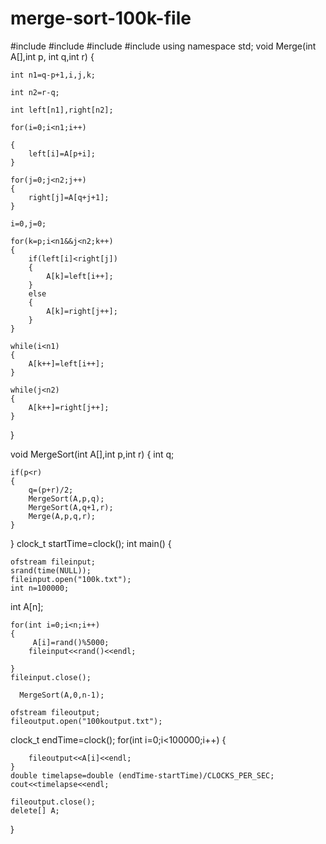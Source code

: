 # merge-sort-100k-file

#include<iostream>
#include<cstdlib>
#include<ctime>
#include<fstream>
using namespace std;
void Merge(int A[],int p, int q,int r)
{

	int n1=q-p+1,i,j,k;

	int n2=r-q;

	int left[n1],right[n2];

	for(i=0;i<n1;i++)

	{
		left[i]=A[p+i];
	}

	for(j=0;j<n2;j++)
	{
		right[j]=A[q+j+1];
	}

	i=0,j=0;

	for(k=p;i<n1&&j<n2;k++)
	{
		if(left[i]<right[j])
		{
			A[k]=left[i++];
		}
		else
		{
			A[k]=right[j++];
		}
	}

	while(i<n1)
	{
		A[k++]=left[i++];
	}

	while(j<n2)
	{
		A[k++]=right[j++];
	}
}

void MergeSort(int A[],int p,int r)
{
	int q;

	if(p<r)
	{
		q=(p+r)/2;
		MergeSort(A,p,q);
		MergeSort(A,q+1,r);
		Merge(A,p,q,r);
	}

}
clock_t startTime=clock();
int main()
{


    ofstream fileinput;
    srand(time(NULL));
    fileinput.open("100k.txt");
    int n=100000;

   int A[n];

    for(int i=0;i<n;i++)
    {
         A[i]=rand()%5000;
        fileinput<<rand()<<endl;

    }
    fileinput.close();

      MergeSort(A,0,n-1);

    ofstream fileoutput;
    fileoutput.open("100koutput.txt");
 clock_t endTime=clock();
    for(int i=0;i<100000;i++)
    {

        fileoutput<<A[i]<<endl;
    }
    double timelapse=double (endTime-startTime)/CLOCKS_PER_SEC;
    cout<<timelapse<<endl;

    fileoutput.close();
    delete[] A;
}
